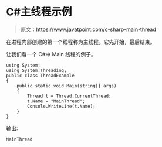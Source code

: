 # C#主线程示例

> 原文：<https://www.javatpoint.com/c-sharp-main-thread>

在进程内部创建的第一个线程称为主线程。它先开始，最后结束。

让我们看一个 C#中 Main 线程的例子。

```
using System;
using System.Threading;
public class ThreadExample
{
    public static void Main(string[] args)
    {
        Thread t = Thread.CurrentThread;
        t.Name = "MainThread";
        Console.WriteLine(t.Name);
    }
}

```

输出:

```
MainThread

```